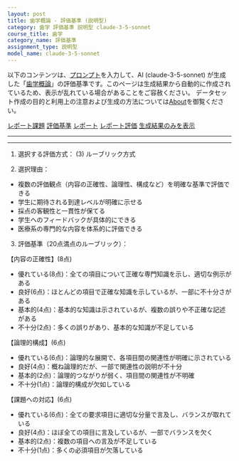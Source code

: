 ```yaml
---
layout: post
title: 歯学概論 - 評価基準 (説明型)
category: 歯学 評価基準 説明型 claude-3-5-sonnet
course_title: 歯学
category_name: 評価基準
assignment_type: 説明型
model_name: claude-3-5-sonnet
---
```


以下のコンテンツは、[プロンプト](http://127.0.0.1:8000/generated/歯学/claude-3-5-sonnet/prompt_評価基準-説明型.md)を入力して、AI (claude-3-5-sonnet) が生成した「[歯学概論](/contents/歯学/)」の評価基準です。このページは生成結果から自動的に作成されているため、表示が乱れている場合があることをご容赦ください。
データセット作成の目的と利用上の注意および生成の方法については[About](/About)を御覧ください。

[レポート課題](../レポート課題-説明型)
[評価基準](../評価基準-説明型)
[レポート](../レポート-説明型)
[レポート評価](../レポート評価-説明型)
[生成結果のみを表示](http://127.0.0.1:8000/generated/歯学/claude-3-5-sonnet/評価基準-説明型.md)
  

***
***
  
1. 選択する評価方式：
(3) ルーブリック方式

2. 選択理由：
- 複数の評価観点（内容の正確性、論理性、構成など）を明確な基準で評価できる
- 学生に期待される到達レベルが明確に示せる
- 採点の客観性と一貫性が保てる
- 学生へのフィードバックが具体的にできる
- 医療系の専門的な内容を体系的に評価できる

3. 評価基準（20点満点のルーブリック）：

【内容の正確性】(8点)
- 優れている(8点)：全ての項目について正確な専門知識を示し、適切な例示がある
- 良好(6点)：ほとんどの項目で正確な知識を示しているが、一部に不十分さがある
- 基本的(4点)：基本的な知識は示されているが、複数の誤りや不正確な記述がある
- 不十分(2点)：多くの誤りがあり、基本的な知識が不足している

【論理的構成】(6点)
- 優れている(6点)：論理的な展開で、各項目間の関連性が明確に示されている
- 良好(4点)：概ね論理的だが、一部で関連性の説明が不十分
- 基本的(2点)：論理的つながりが弱く、項目間の関連性が不明確
- 不十分(1点)：論理的構成が欠如している

【課題への対応】(6点)
- 優れている(6点)：全ての要求項目に適切な分量で言及し、バランスが取れている
- 良好(4点)：ほぼ全ての項目に言及しているが、一部でバランスを欠く
- 基本的(2点)：複数の項目への言及が不足している
- 不十分(1点)：多くの必須項目が欠落している
